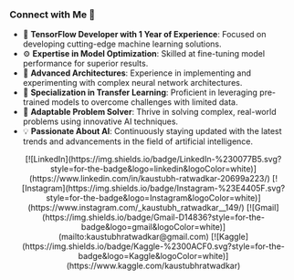 

### Connect with Me :speech_balloon:

- 🚀 **TensorFlow Developer with 1 Year of Experience**: Focused on developing cutting-edge machine learning solutions.
- ⚙️ **Expertise in Model Optimization**: Skilled at fine-tuning model performance for superior results.
- 🧠 **Advanced Architectures**: Experience in implementing and experimenting with complex neural network architectures.
- 🔄 **Specialization in Transfer Learning**: Proficient in leveraging pre-trained models to overcome challenges with limited data.
- 🧩 **Adaptable Problem Solver**: Thrive in solving complex, real-world problems using innovative AI techniques.
- 💡 **Passionate About AI**: Continuously staying updated with the latest trends and advancements in the field of artificial intelligence.


<div align="center">
[![LinkedIn](https://img.shields.io/badge/LinkedIn-%230077B5.svg?style=for-the-badge&logo=linkedin&logoColor=white)](https://www.linkedin.com/in/kaustubh-ratwadkar-20699a223/) 
[![Instagram](https://img.shields.io/badge/Instagram-%23E4405F.svg?style=for-the-badge&logo=Instagram&logoColor=white)](https://www.instagram.com/_kaustubh_ratwadkar__149/) 
[![Gmail](https://img.shields.io/badge/Gmail-D14836?style=for-the-badge&logo=gmail&logoColor=white)](mailto:kaustubhratwadkar@gmail.com) 
[![Kaggle](https://img.shields.io/badge/Kaggle-%2300ACF0.svg?style=for-the-badge&logo=Kaggle&logoColor=white)](https://www.kaggle.com/kaustubhratwadkar)

</div>
